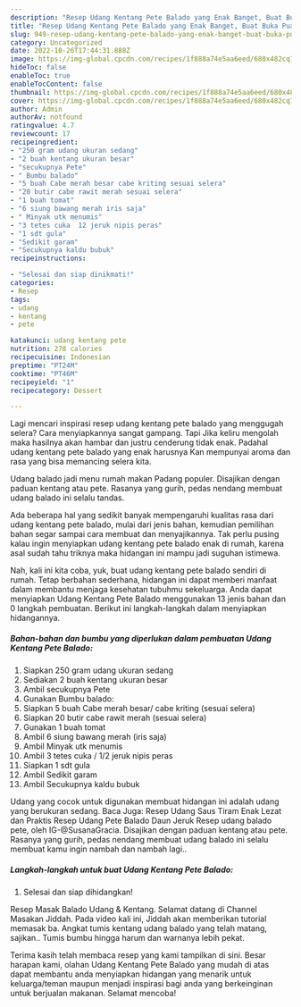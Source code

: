 ```yaml
---
description: "Resep Udang Kentang Pete Balado yang Enak Banget, Buat Buka Puasa}"
title: "Resep Udang Kentang Pete Balado yang Enak Banget, Buat Buka Puasa}"
slug: 949-resep-udang-kentang-pete-balado-yang-enak-banget-buat-buka-puasa
category: Uncategorized
date: 2022-10-26T17:44:31.888Z
image: https://img-global.cpcdn.com/recipes/1f888a74e5aa6eed/680x482cq70/udang-kentang-pete-balado-foto-resep-utama.jpg
hideToc: false
enableToc: true
enableTocContent: false
thumbnail: https://img-global.cpcdn.com/recipes/1f888a74e5aa6eed/680x482cq70/udang-kentang-pete-balado-foto-resep-utama.jpg
cover: https://img-global.cpcdn.com/recipes/1f888a74e5aa6eed/680x482cq70/udang-kentang-pete-balado-foto-resep-utama.jpg
author: Admin
authorAv: notfound
ratingvalue: 4.7
reviewcount: 17
recipeingredient:
- "250 gram udang ukuran sedang"
- "2 buah kentang ukuran besar"
- "secukupnya Pete"
- " Bumbu balado"
- "5 buah Cabe merah besar cabe kriting sesuai selera"
- "20 butir cabe rawit merah sesuai selera"
- "1 buah tomat"
- "6 siung bawang merah iris saja"
- " Minyak utk menumis"
- "3 tetes cuka  12 jeruk nipis peras"
- "1 sdt gula"
- "Sedikit garam"
- "Secukupnya kaldu bubuk"
recipeinstructions:

- "Selesai dan siap dinikmati!"
categories:
- Resep
tags:
- udang
- kentang
- pete

katakunci: udang kentang pete 
nutrition: 278 calories
recipecuisine: Indonesian
preptime: "PT24M"
cooktime: "PT46M"
recipeyield: "1"
recipecategory: Dessert

---
```



Lagi mencari inspirasi resep udang kentang pete balado yang menggugah selera? Cara menyiapkannya sangat gampang. Tapi Jika keliru mengolah maka hasilnya akan hambar dan justru cenderung tidak enak. Padahal udang kentang pete balado yang enak harusnya Kan mempunyai aroma dan rasa yang bisa memancing selera kita.


Udang balado jadi menu rumah makan Padang populer. Disajikan dengan paduan kentang atau pete. Rasanya yang gurih, pedas nendang membuat udang balado ini selalu tandas.

Ada beberapa hal yang sedikit banyak mempengaruhi kualitas rasa dari udang kentang pete balado, mulai dari jenis bahan, kemudian pemilihan bahan segar sampai cara membuat dan menyajikannya. Tak perlu pusing kalau ingin menyiapkan udang kentang pete balado enak di rumah, karena asal sudah tahu triknya maka hidangan ini mampu jadi suguhan istimewa.


Nah, kali ini kita coba, yuk, buat udang kentang pete balado sendiri di rumah. Tetap berbahan sederhana, hidangan ini dapat memberi manfaat dalam membantu menjaga kesehatan tubuhmu sekeluarga. Anda dapat menyiapkan Udang Kentang Pete Balado menggunakan 13 jenis bahan dan 0 langkah pembuatan. Berikut ini langkah-langkah dalam menyiapkan hidangannya.

<!--inarticleads1-->

##### Bahan-bahan dan bumbu yang diperlukan dalam pembuatan Udang Kentang Pete Balado:

1. Siapkan 250 gram udang ukuran sedang
1. Sediakan 2 buah kentang ukuran besar
1. Ambil secukupnya Pete
1. Gunakan  Bumbu balado:
1. Siapkan 5 buah Cabe merah besar/ cabe kriting (sesuai selera)
1. Siapkan 20 butir cabe rawit merah (sesuai selera)
1. Gunakan 1 buah tomat
1. Ambil 6 siung bawang merah (iris saja)
1. Ambil  Minyak utk menumis
1. Ambil 3 tetes cuka / 1/2 jeruk nipis peras
1. Siapkan 1 sdt gula
1. Ambil Sedikit garam
1. Ambil Secukupnya kaldu bubuk


Udang yang cocok untuk digunakan membuat hidangan ini adalah udang yang berukuran sedang. Baca Juga: Resep Udang Saus Tiram Enak Lezat dan Praktis Resep Udang Pete Balado Daun Jeruk⁣ Resep udang balado pete, oleh IG-@SusanaGracia. Disajikan dengan paduan kentang atau pete. Rasanya yang gurih, pedas nendang membuat udang balado ini selalu membuat kamu ingin nambah dan nambah lagi.. 

<!--inarticleads2-->

##### Langkah-langkah untuk buat Udang Kentang Pete Balado:


1. Selesai dan siap dihidangkan!

Resep Masak Balado Udang &amp; Kentang. Selamat datang di Channel Masakan Jiddah. Pada video kali ini, Jiddah akan memberikan tutorial memasak ba. Angkat tumis kentang udang balado yang telah matang, sajikan.. Tumis bumbu hingga harum dan warnanya lebih pekat. 

Terima kasih telah membaca resep yang kami tampilkan di sini. Besar harapan kami, olahan Udang Kentang Pete Balado yang mudah di atas dapat membantu anda menyiapkan hidangan yang menarik untuk keluarga/teman maupun menjadi inspirasi bagi anda yang berkeinginan untuk berjualan makanan. Selamat mencoba!

